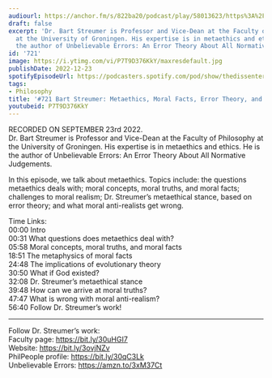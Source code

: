 ```yaml
---
audiourl: https://anchor.fm/s/822ba20/podcast/play/58013623/https%3A%2F%2Fd3ctxlq1ktw2nl.cloudfront.net%2Fstaging%2F2022-8-23%2Ff5e73f91-8145-0722-b22e-2733c334a28d.m4a
draft: false
excerpt: 'Dr. Bart Streumer is Professor and Vice-Dean at the Faculty of Philosophy
  at the University of Groningen. His expertise is in metaethics and ethics. He is
  the author of Unbelievable Errors: An Error Theory About All Normative Judgements. '
id: '721'
image: https://i.ytimg.com/vi/P7T9D376KkY/maxresdefault.jpg
publishDate: 2022-12-23
spotifyEpisodeUrl: https://podcasters.spotify.com/pod/show/thedissenter/episodes/721-Bart-Streumer-Metaethics--Moral-Facts--Error-Theory--and-Moral-Anti-Realism-e1o8ufn
tags:
- Philosophy
title: '#721 Bart Streumer: Metaethics, Moral Facts, Error Theory, and Moral (Anti)-Realism'
youtubeid: P7T9D376KkY
---
```

<div class="timelinks">

RECORDED ON SEPTEMBER 23rd 2022.  
Dr. Bart Streumer is Professor and Vice-Dean at the Faculty of Philosophy at the University of Groningen. His expertise is in metaethics and ethics. He is the author of Unbelievable Errors: An Error Theory About All Normative Judgements. 

In this episode, we talk about metaethics. Topics include: the questions metaethics deals with; moral concepts, moral truths, and moral facts; challenges to moral realism; Dr. Streumer’s metaethical stance, based on error theory; and what moral anti-realists get wrong.

Time Links:  
<time>00:00</time> Intro  
<time>00:31</time> What questions does metaethics deal with?  
<time>05:58</time> Moral concepts, moral truths, and moral facts  
<time>18:51</time> The metaphysics of moral facts  
<time>24:48</time> The implications of evolutionary theory  
<time>30:50</time> What if God existed?  
<time>32:08</time> Dr. Streumer’s metaethical stance  
<time>39:48</time> How can we arrive at moral truths?  
<time>47:47</time> What is wrong with moral anti-realism?  
<time>56:40</time> Follow Dr. Streumer’s work!

---

Follow Dr. Streumer’s work:  
Faculty page: https://bit.ly/30uHGI7  
Website: https://bit.ly/3ovjNZv  
PhilPeople profile: https://bit.ly/30qC3Lk  
Unbelievable Errors: https://amzn.to/3xM37Ct
</div>

